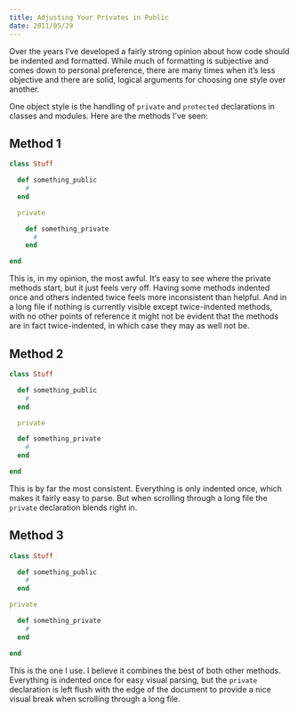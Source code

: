 ```yaml
---
title: Adjusting Your Privates in Public
date: 2011/05/29
---
```


Over the years I’ve developed a fairly strong opinion about how code should be indented and formatted. While much of formatting is subjective and comes down to personal preference, there are many times when it’s less objective and there are solid, logical arguments for choosing one style over another.

One object style is the handling of `private` and `protected` declarations in classes and modules. Here are the methods I’ve seen:

## Method 1

```ruby
class Stuff

  def something_public
    #
  end

  private

    def something_private
      #
    end

end
```

This is, in my opinion, the most awful. It’s easy to see where the private methods start, but it just feels very off. Having some methods indented once and others indented twice feels more inconsistent than helpful. And in a long file if nothing is currently visible except twice-indented methods, with no other points of reference it might not be evident that the methods are in fact twice-indented, in which case they may as well not be.

## Method 2

```ruby
class Stuff

  def something_public
    #
  end

  private

  def something_private
    #
  end

end
```

This is by far the most consistent. Everything is only indented once, which makes it fairly easy to parse. But when scrolling through a long file the `private` declaration blends right in.

## Method 3

```ruby
class Stuff

  def something_public
    #
  end

private

  def something_private
    #
  end

end
```

This is the one I use. I believe it combines the best of both other methods. Everything is indented once for easy visual parsing, but the `private` declaration is left flush with the edge of the document to provide a nice visual break when scrolling through a long file.

